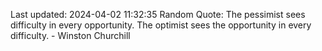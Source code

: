 Last updated: 2024-04-02 11:32:35
Random Quote: The pessimist sees difficulty in every opportunity. The optimist sees the opportunity in every difficulty. - Winston Churchill